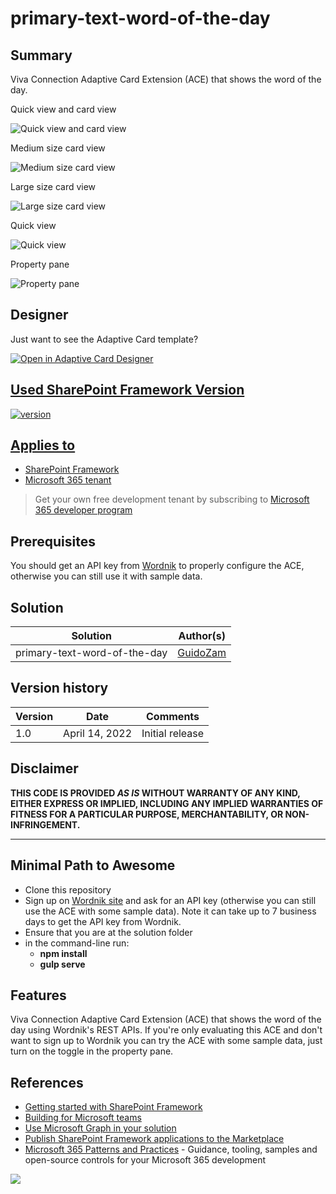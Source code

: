 # primary-text-word-of-the-day

## Summary

Viva Connection Adaptive Card Extension (ACE) that shows the word of the day.

Quick view and card view

![Quick view and card view](./assets/QuickViewAndCardView.png)

Medium size card view

![Medium size card view](./assets/CardView_Medium.png)

Large size card view

![Large size card view](./assets/CardView_Large.png)

Quick view

![Quick view](./assets/QuickView.png)

Property pane

![Property pane](./assets/PropertyPane.png)

## Designer

Just want to see the Adaptive Card template?

<p>
    <a href="https://adaptivecards.io/designer/index.html?card=https%3A%2F%2Fraw.githubusercontent.com%2Fpnp%2Fsp-dev-fx-aces%2Fmain%2Fsamples%2FPrimaryTextCard-WordOfTheDay%2Fsrc%2FadaptiveCardExtensions%2FrecentFilesAce%2FquickView%2Ftemplate%2FQuickViewTemplate.json&data=https%3A%2F%2Fraw.githubusercontent.com%2Fpnp%2Fsp-dev-fx-aces%2Fmain%2Fsamples%2FPrimaryTextCard-WordOfTheDay%2Fassets%2FquickViewSampleData.json">
        <img src="https://raw.githubusercontent.com/pnp/sp-dev-fx-aces/main/samples/PrimaryTextCard-WordOfTheDay/assets/btn-open-in-designer.png" alt="Open in Adaptive Card Designer" />
</p>

## Used SharePoint Framework Version

![version](https://img.shields.io/badge/version-1.13-green.svg)

## Applies to

- [SharePoint Framework](https://aka.ms/spfx)
- [Microsoft 365 tenant](https://docs.microsoft.com/en-us/sharepoint/dev/spfx/set-up-your-developer-tenant)

> Get your own free development tenant by subscribing to [Microsoft 365 developer program](http://aka.ms/o365devprogram)

## Prerequisites

You should get an API key from [Wordnik](https://www.wordnik.com/) to properly configure the ACE, otherwise you can still use it with sample data.

## Solution

Solution|Author(s)
--------|---------
primary-text-word-of-the-day | [GuidoZam](https://github.com/GuidoZam)

## Version history

Version|Date|Comments
-------|----|--------
1.0|April 14, 2022|Initial release

## Disclaimer

**THIS CODE IS PROVIDED *AS IS* WITHOUT WARRANTY OF ANY KIND, EITHER EXPRESS OR IMPLIED, INCLUDING ANY IMPLIED WARRANTIES OF FITNESS FOR A PARTICULAR PURPOSE, MERCHANTABILITY, OR NON-INFRINGEMENT.**

---

## Minimal Path to Awesome

- Clone this repository
- Sign up on [Wordnik site](https://www.wordnik.com/) and ask for an API key (otherwise you can still use the ACE with some sample data). Note it can take up to 7 business days to get the API key from Wordnik.
- Ensure that you are at the solution folder
- in the command-line run:
  - **npm install**
  - **gulp serve**

## Features

Viva Connection Adaptive Card Extension (ACE) that shows the word of the day using Wordnik's REST APIs.
If you're only evaluating this ACE and don't want to sign up to Wordnik you can try the ACE with some sample data, just turn on the toggle in the property pane.

## References

- [Getting started with SharePoint Framework](https://docs.microsoft.com/en-us/sharepoint/dev/spfx/set-up-your-developer-tenant)
- [Building for Microsoft teams](https://docs.microsoft.com/en-us/sharepoint/dev/spfx/build-for-teams-overview)
- [Use Microsoft Graph in your solution](https://docs.microsoft.com/en-us/sharepoint/dev/spfx/web-parts/get-started/using-microsoft-graph-apis)
- [Publish SharePoint Framework applications to the Marketplace](https://docs.microsoft.com/en-us/sharepoint/dev/spfx/publish-to-marketplace-overview)
- [Microsoft 365 Patterns and Practices](https://aka.ms/m365pnp) - Guidance, tooling, samples and open-source controls for your Microsoft 365 development
<img src="https://pnptelemetry.azurewebsites.net/sp-dev-fx-aces/samples/PrimaryTextCard-WordOfTheDay" />
